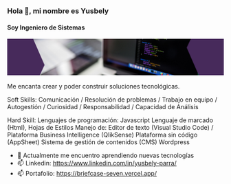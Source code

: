 ### Hola 👋, mi nombre es Yusbely
#### Soy Ingeniero de Sistemas 
![También soy desarrollador](https://github.com/yusbelypv/yusbelypv/blob/main/git.png)

Me encanta crear y poder construir soluciones tecnológicas.

Soft Skills: Comunicación / Resolución de problemas / Trabajo en equipo / 
Autogestión / Curiosidad / Responsabilidad / Capacidad de Análisis 

Hard Skill: 
Lenguajes de programación: Javascript
Lenguaje de marcado (Html), Hojas de Estilos
Manejo de:
Editor de texto (Visual Studio Code) / Plataforma Business Intelligence (QlikSense) 
Plataforma sin código (AppSheet)
Sistema de gestión de contenidos (CMS) Wordpress


- 🌱 Actualmente me encuentro aprendiendo nuevas tecnologías 
- 📫 Linkedin: https://www.linkedin.com/in/yusbely-parra/
- 📫 Portafolio: https://briefcase-seven.vercel.app/









